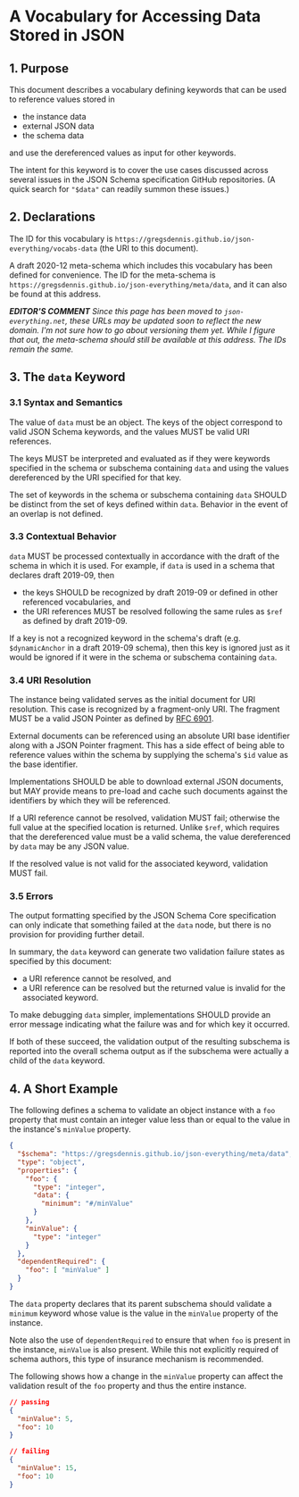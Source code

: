 # A Vocabulary for Accessing Data Stored in JSON

## 1. Purpose

This document describes a vocabulary defining keywords that can be used to reference values stored in

- the instance data
- external JSON data
- the schema data

and use the dereferenced values as input for other keywords.

The intent for this keyword is to cover the use cases discussed across several issues in the JSON Schema specification GitHub repositories.  (A quick search for `"$data"` can readily summon these issues.)

## 2. Declarations

The ID for this vocabulary is `https://gregsdennis.github.io/json-everything/vocabs-data` (the URI to this document).

A draft 2020-12 meta-schema which includes this vocabulary has been defined for convenience.  The ID for the meta-schema is `https://gregsdennis.github.io/json-everything/meta/data`, and it can also be found at this address.

***EDITOR'S COMMENT** Since this page has been moved to `json-everything.net`, these URLs may be updated soon to reflect the new domain.  I'm not sure how to go about versioning them yet.  While I figure that out, the meta-schema should still be available at this address.  The IDs remain the same.*

## 3. The `data` Keyword

### 3.1 Syntax and Semantics

The value of `data` must be an object.  The keys of the object correspond to valid JSON Schema keywords, and the values MUST be valid URI references.

The keys MUST be interpreted and evaluated as if they were keywords specified in the schema or subschema containing `data` and using the values dereferenced by the URI specified for that key.

The set of keywords in the schema or subschema containing `data` SHOULD be distinct from the set of keys defined within `data`.  Behavior in the event of an overlap is not defined.

### 3.3 Contextual Behavior

`data` MUST be processed contextually in accordance with the draft of the schema in which it is used.  For example, if `data` is used in a schema that declares draft 2019-09, then

- the keys SHOULD be recognized by draft 2019-09 or defined in other referenced vocabularies, and
- the URI references MUST be resolved following the same rules as `$ref` as defined by draft 2019-09.

If a key is not a recognized keyword in the schema's draft (e.g. `$dynamicAnchor` in a draft 2019-09 schema), then this key is ignored just as it would be ignored if it were in the schema or subschema containing `data`.

### 3.4 URI Resolution

The instance being validated serves as the initial document for URI resolution.  This case is recognized by a fragment-only URI.  The fragment MUST be a valid JSON Pointer as defined by [RFC 6901](https://tools.ietf.org/html/rfc6901).

External documents can be referenced using an absolute URI base identifier along with a JSON Pointer fragment.  This has a side effect of being able to reference values within the schema by supplying the schema's `$id` value as the base identifier.

Implementations SHOULD be able to download external JSON documents, but MAY provide means to pre-load and cache such documents against the identifiers by which they will be referenced.

If a URI reference cannot be resolved, validation MUST fail; otherwise the full value at the specified location is returned.  Unlike `$ref`, which requires that the dereferenced value must be a valid schema, the value dereferenced by `data` may be any JSON value.

If the resolved value is not valid for the associated keyword, validation MUST fail.

### 3.5 Errors

The output formatting specified by the JSON Schema Core specification can only indicate that something failed at the `data` node, but there is no provision for providing further detail.

In summary, the `data` keyword can generate two validation failure states as specified by this document:

- a URI reference cannot be resolved, and
- a URI reference can be resolved but the returned value is invalid for the associated keyword.

To make debugging `data` simpler, implementations SHOULD provide an error message indicating what the failure was and for which key it occurred.

If both of these succeed, the validation output of the resulting subschema is reported into the overall schema output as if the subschema were actually a child of the `data` keyword.

## 4. A Short Example

The following defines a schema to validate an object instance with a `foo` property that must contain an integer value less than or equal to the value in the instance's `minValue` property.

```json
{
  "$schema": "https://gregsdennis.github.io/json-everything/meta/data",
  "type": "object",
  "properties": {
    "foo": {
      "type": "integer",
      "data": {
        "minimum": "#/minValue"
      }
    },
    "minValue": {
      "type": "integer"
    }
  },
  "dependentRequired": {
    "foo": [ "minValue" ]
  }
}
```

The `data` property declares that its parent subschema should validate a `minimum` keyword whose value is the value in the `minValue` property of the instance.

Note also the use of `dependentRequired` to ensure that when `foo` is present in the instance, `minValue` is also present.  While this not explicitly required of schema authors, this type of insurance mechanism is recommended.

The following shows how a change in the `minValue` property can affect the validation result of the `foo` property and thus the entire instance.

```json
// passing
{
  "minValue": 5,
  "foo": 10
}

// failing
{
  "minValue": 15,
  "foo": 10
}
```
